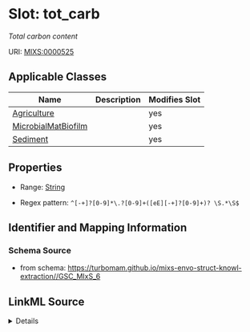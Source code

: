 # Slot: tot_carb


_Total carbon content_



URI: [MIXS:0000525](https://w3id.org/mixs/0000525)



<!-- no inheritance hierarchy -->




## Applicable Classes

| Name | Description | Modifies Slot |
| --- | --- | --- |
[Agriculture](Agriculture.md) |  |  yes  |
[MicrobialMatBiofilm](MicrobialMatBiofilm.md) |  |  yes  |
[Sediment](Sediment.md) |  |  yes  |







## Properties

* Range: [String](String.md)

* Regex pattern: `^[-+]?[0-9]*\.?[0-9]+([eE][-+]?[0-9]+)? \S.*\S$`





## Identifier and Mapping Information







### Schema Source


* from schema: https://turbomam.github.io/mixs-envo-struct-knowl-extraction//GSC_MIxS_6




## LinkML Source

<details>
```yaml
name: tot_carb
description: Total carbon content
title: total carbon
notes:
- carbon
- total
from_schema: https://turbomam.github.io/mixs-envo-struct-knowl-extraction//GSC_MIxS_6
rank: 1000
slot_uri: MIXS:0000525
multivalued: false
alias: tot_carb
domain_of:
- Agriculture
- MicrobialMatBiofilm
- Sediment
range: string
pattern: ^[-+]?[0-9]*\.?[0-9]+([eE][-+]?[0-9]+)? \S.*\S$

```
</details>